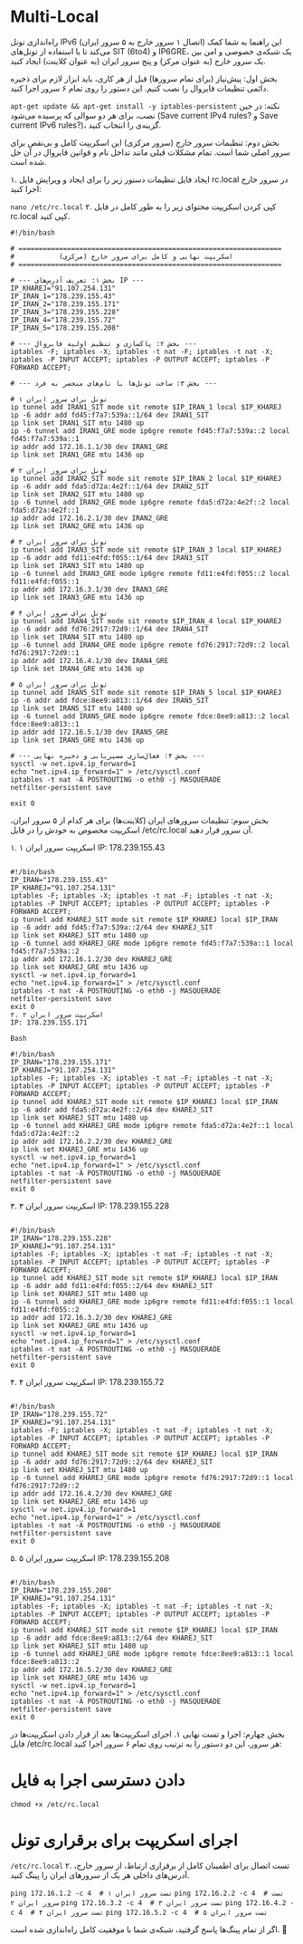 # Multi-Local
راه‌اندازی تونل IPv6 (اتصال ۱ سرور خارج به ۵ سرور ایران)
این راهنما به شما کمک می‌کند تا با استفاده از تونل‌های SIT (6to4) و IP6GRE، یک شبکه‌ی خصوصی و امن بین یک سرور خارج (به عنوان مرکز) و پنج سرور ایران (به عنوان کلاینت) ایجاد کنید.

بخش اول: پیش‌نیاز (برای تمام سرورها)
قبل از هر کاری، باید ابزار لازم برای ذخیره دائمی تنظیمات فایروال را نصب کنیم. این دستور را روی تمام ۶ سرور اجرا کنید.


``` apt-get update && apt-get install -y iptables-persistent ```
نکته: در حین نصب، برای هر دو سوالی که پرسیده می‌شود (Save current IPv4 rules? و Save current IPv6 rules?)، گزینه‌ی <Yes> را انتخاب کنید.

بخش دوم: تنظیمات سرور خارج (سرور مرکزی)
این اسکریپت کامل و بی‌نقص برای سرور اصلی شما است. تمام مشکلات قبلی مانند تداخل نام و قوانین فایروال در آن حل شده است.

۱. ایجاد فایل تنظیمات
دستور زیر را برای ایجاد و ویرایش فایل rc.local در سرور خارج اجرا کنید:

```nano /etc/rc.local```
۲. کپی کردن اسکریپت
محتوای زیر را به طور کامل در فایل rc.local کپی کنید.

```
#!/bin/bash

# =================================================================
#           اسکریپت نهایی و کامل برای سرور خارج (مرکزی)
# =================================================================

# --- بخش ۱: تعریف آدرس‌های IP ---
IP_KHAREJ="91.107.254.131"
IP_IRAN_1="178.239.155.43"
IP_IRAN_2="178.239.155.171"
IP_IRAN_3="178.239.155.228"
IP_IRAN_4="178.239.155.72"
IP_IRAN_5="178.239.155.208"

# --- بخش ۲: پاکسازی و تنظیم اولیه فایروال ---
iptables -F; iptables -X; iptables -t nat -F; iptables -t nat -X;
iptables -P INPUT ACCEPT; iptables -P OUTPUT ACCEPT; iptables -P FORWARD ACCEPT;

# --- بخش ۳: ساخت تونل‌ها با نام‌های منحصر به فرد ---

# تونل برای سرور ایران ۱
ip tunnel add IRAN1_SIT mode sit remote $IP_IRAN_1 local $IP_KHAREJ
ip -6 addr add fd45:f7a7:539a::1/64 dev IRAN1_SIT
ip link set IRAN1_SIT mtu 1480 up
ip -6 tunnel add IRAN1_GRE mode ip6gre remote fd45:f7a7:539a::2 local fd45:f7a7:539a::1
ip addr add 172.16.1.1/30 dev IRAN1_GRE
ip link set IRAN1_GRE mtu 1436 up

# تونل برای سرور ایران ۲
ip tunnel add IRAN2_SIT mode sit remote $IP_IRAN_2 local $IP_KHAREJ
ip -6 addr add fda5:d72a:4e2f::1/64 dev IRAN2_SIT
ip link set IRAN2_SIT mtu 1480 up
ip -6 tunnel add IRAN2_GRE mode ip6gre remote fda5:d72a:4e2f::2 local fda5:d72a:4e2f::1
ip addr add 172.16.2.1/30 dev IRAN2_GRE
ip link set IRAN2_GRE mtu 1436 up

# تونل برای سرور ایران ۳
ip tunnel add IRAN3_SIT mode sit remote $IP_IRAN_3 local $IP_KHAREJ
ip -6 addr add fd11:e4fd:f055::1/64 dev IRAN3_SIT
ip link set IRAN3_SIT mtu 1480 up
ip -6 tunnel add IRAN3_GRE mode ip6gre remote fd11:e4fd:f055::2 local fd11:e4fd:f055::1
ip addr add 172.16.3.1/30 dev IRAN3_GRE
ip link set IRAN3_GRE mtu 1436 up

# تونل برای سرور ایران ۴
ip tunnel add IRAN4_SIT mode sit remote $IP_IRAN_4 local $IP_KHAREJ
ip -6 addr add fd76:2917:72d9::1/64 dev IRAN4_SIT
ip link set IRAN4_SIT mtu 1480 up
ip -6 tunnel add IRAN4_GRE mode ip6gre remote fd76:2917:72d9::2 local fd76:2917:72d9::1
ip addr add 172.16.4.1/30 dev IRAN4_GRE
ip link set IRAN4_GRE mtu 1436 up

# تونل برای سرور ایران ۵
ip tunnel add IRAN5_SIT mode sit remote $IP_IRAN_5 local $IP_KHAREJ
ip -6 addr add fdce:8ee9:a813::1/64 dev IRAN5_SIT
ip link set IRAN5_SIT mtu 1480 up
ip -6 tunnel add IRAN5_GRE mode ip6gre remote fdce:8ee9:a813::2 local fdce:8ee9:a813::1
ip addr add 172.16.5.1/30 dev IRAN5_GRE
ip link set IRAN5_GRE mtu 1436 up

# --- بخش ۴: فعال‌سازی مسیریابی و ذخیره نهایی ---
sysctl -w net.ipv4.ip_forward=1
echo "net.ipv4.ip_forward=1" > /etc/sysctl.conf
iptables -t nat -A POSTROUTING -o eth0 -j MASQUERADE
netfilter-persistent save

exit 0
```
بخش سوم: تنظیمات سرورهای ایران (کلاینت‌ها)
برای هر کدام از ۵ سرور ایران، اسکریپت مخصوص به خودش را در فایل /etc/rc.local آن سرور قرار دهید.

۱. اسکریپت سرور ایران ۱
IP: 178.239.155.43

```

#!/bin/bash
IP_IRAN="178.239.155.43"
IP_KHAREJ="91.107.254.131"
iptables -F; iptables -X; iptables -t nat -F; iptables -t nat -X;
iptables -P INPUT ACCEPT; iptables -P OUTPUT ACCEPT; iptables -P FORWARD ACCEPT;
ip tunnel add KHAREJ_SIT mode sit remote $IP_KHAREJ local $IP_IRAN
ip -6 addr add fd45:f7a7:539a::2/64 dev KHAREJ_SIT
ip link set KHAREJ_SIT mtu 1480 up
ip -6 tunnel add KHAREJ_GRE mode ip6gre remote fd45:f7a7:539a::1 local fd45:f7a7:539a::2
ip addr add 172.16.1.2/30 dev KHAREJ_GRE
ip link set KHAREJ_GRE mtu 1436 up
sysctl -w net.ipv4.ip_forward=1
echo "net.ipv4.ip_forward=1" > /etc/sysctl.conf
iptables -t nat -A POSTROUTING -o eth0 -j MASQUERADE
netfilter-persistent save
exit 0
۲. اسکریپت سرور ایران ۲
IP: 178.239.155.171

Bash

#!/bin/bash
IP_IRAN="178.239.155.171"
IP_KHAREJ="91.107.254.131"
iptables -F; iptables -X; iptables -t nat -F; iptables -t nat -X;
iptables -P INPUT ACCEPT; iptables -P OUTPUT ACCEPT; iptables -P FORWARD ACCEPT;
ip tunnel add KHAREJ_SIT mode sit remote $IP_KHAREJ local $IP_IRAN
ip -6 addr add fda5:d72a:4e2f::2/64 dev KHAREJ_SIT
ip link set KHAREJ_SIT mtu 1480 up
ip -6 tunnel add KHAREJ_GRE mode ip6gre remote fda5:d72a:4e2f::1 local fda5:d72a:4e2f::2
ip addr add 172.16.2.2/30 dev KHAREJ_GRE
ip link set KHAREJ_GRE mtu 1436 up
sysctl -w net.ipv4.ip_forward=1
echo "net.ipv4.ip_forward=1" > /etc/sysctl.conf
iptables -t nat -A POSTROUTING -o eth0 -j MASQUERADE
netfilter-persistent save
exit 0
```
۳. اسکریپت سرور ایران ۳
IP: 178.239.155.228

```

#!/bin/bash
IP_IRAN="178.239.155.228"
IP_KHAREJ="91.107.254.131"
iptables -F; iptables -X; iptables -t nat -F; iptables -t nat -X;
iptables -P INPUT ACCEPT; iptables -P OUTPUT ACCEPT; iptables -P FORWARD ACCEPT;
ip tunnel add KHAREJ_SIT mode sit remote $IP_KHAREJ local $IP_IRAN
ip -6 addr add fd11:e4fd:f055::2/64 dev KHAREJ_SIT
ip link set KHAREJ_SIT mtu 1480 up
ip -6 tunnel add KHAREJ_GRE mode ip6gre remote fd11:e4fd:f055::1 local fd11:e4fd:f055::2
ip addr add 172.16.3.2/30 dev KHAREJ_GRE
ip link set KHAREJ_GRE mtu 1436 up
sysctl -w net.ipv4.ip_forward=1
echo "net.ipv4.ip_forward=1" > /etc/sysctl.conf
iptables -t nat -A POSTROUTING -o eth0 -j MASQUERADE
netfilter-persistent save
exit 0
```
۴. اسکریپت سرور ایران ۴
IP: 178.239.155.72

```

#!/bin/bash
IP_IRAN="178.239.155.72"
IP_KHAREJ="91.107.254.131"
iptables -F; iptables -X; iptables -t nat -F; iptables -t nat -X;
iptables -P INPUT ACCEPT; iptables -P OUTPUT ACCEPT; iptables -P FORWARD ACCEPT;
ip tunnel add KHAREJ_SIT mode sit remote $IP_KHAREJ local $IP_IRAN
ip -6 addr add fd76:2917:72d9::2/64 dev KHAREJ_SIT
ip link set KHAREJ_SIT mtu 1480 up
ip -6 tunnel add KHAREJ_GRE mode ip6gre remote fd76:2917:72d9::1 local fd76:2917:72d9::2
ip addr add 172.16.4.2/30 dev KHAREJ_GRE
ip link set KHAREJ_GRE mtu 1436 up
sysctl -w net.ipv4.ip_forward=1
echo "net.ipv4.ip_forward=1" > /etc/sysctl.conf
iptables -t nat -A POSTROUTING -o eth0 -j MASQUERADE
netfilter-persistent save
exit 0
```
۵. اسکریپت سرور ایران ۵
IP: 178.239.155.208

```

#!/bin/bash
IP_IRAN="178.239.155.208"
IP_KHAREJ="91.107.254.131"
iptables -F; iptables -X; iptables -t nat -F; iptables -t nat -X;
iptables -P INPUT ACCEPT; iptables -P OUTPUT ACCEPT; iptables -P FORWARD ACCEPT;
ip tunnel add KHAREJ_SIT mode sit remote $IP_KHAREJ local $IP_IRAN
ip -6 addr add fdce:8ee9:a813::2/64 dev KHAREJ_SIT
ip link set KHAREJ_SIT mtu 1480 up
ip -6 tunnel add KHAREJ_GRE mode ip6gre remote fdce:8ee9:a813::1 local fdce:8ee9:a813::2
ip addr add 172.16.5.2/30 dev KHAREJ_GRE
ip link set KHAREJ_GRE mtu 1436 up
sysctl -w net.ipv4.ip_forward=1
echo "net.ipv4.ip_forward=1" > /etc/sysctl.conf
iptables -t nat -A POSTROUTING -o eth0 -j MASQUERADE
netfilter-persistent save
exit 0
```
بخش چهارم: اجرا و تست نهایی
۱. اجرای اسکریپت‌ها
بعد از قرار دادن اسکریپت‌ها در فایل /etc/rc.local هر سرور، این دو دستور را به ترتیب روی تمام ۶ سرور اجرا کنید:



# دادن دسترسی اجرا به فایل
```chmod +x /etc/rc.local```

# اجرای اسکریپت برای برقراری تونل
```/etc/rc.local```
۲. تست اتصال
برای اطمینان کامل از برقراری ارتباط، از سرور خارج، آدرس‌های داخلی هر یک از سرورهای ایران را پینگ کنید.



```ping 172.16.1.2 -c 4  # تست سرور ایران ۱```
```ping 172.16.2.2 -c 4  # تست سرور ایران ۲```
```ping 172.16.3.2 -c 4  # تست سرور ایران ۳```
```ping 172.16.4.2 -c 4  # تست سرور ایران ۴```
```ping 172.16.5.2 -c 4  # تست سرور ایران ۵```

اگر از تمام پینگ‌ها پاسخ گرفتید، شبکه‌ی شما با موفقیت کامل راه‌اندازی شده است. 🎉
